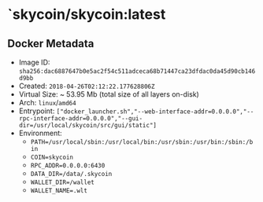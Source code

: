 # `skycoin/skycoin:latest

## Docker Metadata
- Image ID: `sha256:dac6887647b0e5ac2f54c511adceca68b71447ca23dfdac0da45d90cb146d9bb`
- Created: `2018-04-26T02:12:22.177628806Z`
- Virtual Size: ~ 53.95 Mb
  (total size of all layers on-disk)
- Arch: `linux`/`amd64`
- Entrypoint: `["docker_launcher.sh","--web-interface-addr=0.0.0.0","--rpc-interface-addr=0.0.0.0","--gui-dir=/usr/local/skycoin/src/gui/static"]`
- Environment:
  - `PATH=/usr/local/sbin:/usr/local/bin:/usr/sbin:/usr/bin:/sbin:/bin`
  - `COIN=skycoin`
  - `RPC_ADDR=0.0.0.0:6430`
  - `DATA_DIR=/data/.skycoin`
  - `WALLET_DIR=/wallet`
  - `WALLET_NAME=.wlt`

